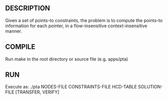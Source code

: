 ## DESCRIPTION

Given a set of points-to constraints, the problem is to compute the points-to information for each pointer, in a flow-insensitive context-insensitive manner.

## COMPILE 

Run make in the root directory or source file (e.g. apps/pta)

## RUN


Execute as:  ./pta NODES-FILE CONSTRAINTS-FILE HCD-TABLE SOLUTION-FILE [TRANSFER, VERIFY]

